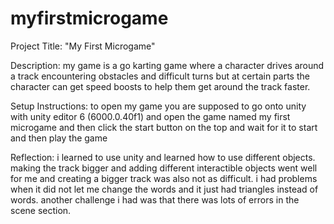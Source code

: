 # myfirstmicrogame
Project Title: "My First Microgame" 

Description: my game is a go karting game where a character drives around a track encountering obstacles and difficult turns but at certain parts the character can get speed boosts to help them get around the track faster.

Setup Instructions: to open my game you are supposed to go onto unity with unity editor 6 (6000.0.40f1) and open the game named my first microgame and then click the start button on the top and wait for it to start and then play the game

Reflection: i learned to use unity and learned how to use different objects. making the track bigger and adding different interactible objects went well for me and creating a bigger track was also not as difficult. i had problems when it did not let me change the words and it just had triangles instead of words. another challenge i had was that there was lots of errors in the scene section.
